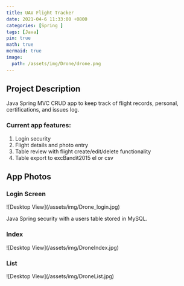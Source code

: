 ```yaml
---
title: UAV Flight Tracker
date: 2021-04-6 11:33:00 +0800
categories: [Spring ]
tags: [Java]
pin: true
math: true
mermaid: true
image:
  path: /assets/img/Drone/drone.png
---
```



<h2 class="mt-5">Project Description</h2>
Java Spring MVC CRUD app to keep track of flight records, personal, certifications, and issues log.

### Current app features:
1. Login security
2. Flight details and photo entry
3. Table review with flight create/edit/delete functionality
4. Table export to excBandit2015
el or csv


<h2 class="mt-5">App Photos</h2>
<h3 class="mt-5">Login Screen</h3>
![Desktop View](/assets/img/Drone_login.jpg)

Java Spring security with a users table stored in MySQL.

<h3 class="mt-5">Index</h3>
![Desktop View](/assets/img/DroneIndex.jpg)

<h3 class="mt-5">List</h3>
![Desktop View](/assets/img/DroneList.jpg)
